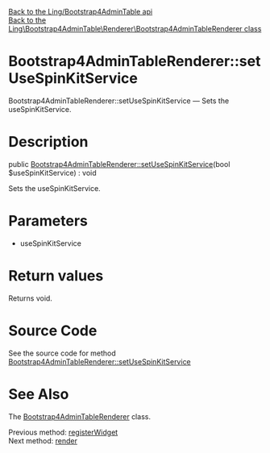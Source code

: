 [Back to the Ling/Bootstrap4AdminTable api](https://github.com/lingtalfi/Bootstrap4AdminTable/blob/master/doc/api/Ling/Bootstrap4AdminTable.md)<br>
[Back to the Ling\Bootstrap4AdminTable\Renderer\Bootstrap4AdminTableRenderer class](https://github.com/lingtalfi/Bootstrap4AdminTable/blob/master/doc/api/Ling/Bootstrap4AdminTable/Renderer/Bootstrap4AdminTableRenderer.md)


Bootstrap4AdminTableRenderer::setUseSpinKitService
================



Bootstrap4AdminTableRenderer::setUseSpinKitService — Sets the useSpinKitService.




Description
================


public [Bootstrap4AdminTableRenderer::setUseSpinKitService](https://github.com/lingtalfi/Bootstrap4AdminTable/blob/master/doc/api/Ling/Bootstrap4AdminTable/Renderer/Bootstrap4AdminTableRenderer/setUseSpinKitService.md)(bool $useSpinKitService) : void




Sets the useSpinKitService.




Parameters
================


- useSpinKitService

    


Return values
================

Returns void.








Source Code
===========
See the source code for method [Bootstrap4AdminTableRenderer::setUseSpinKitService](https://github.com/lingtalfi/Bootstrap4AdminTable/blob/master/Renderer/Bootstrap4AdminTableRenderer.php#L73-L76)


See Also
================

The [Bootstrap4AdminTableRenderer](https://github.com/lingtalfi/Bootstrap4AdminTable/blob/master/doc/api/Ling/Bootstrap4AdminTable/Renderer/Bootstrap4AdminTableRenderer.md) class.

Previous method: [registerWidget](https://github.com/lingtalfi/Bootstrap4AdminTable/blob/master/doc/api/Ling/Bootstrap4AdminTable/Renderer/Bootstrap4AdminTableRenderer/registerWidget.md)<br>Next method: [render](https://github.com/lingtalfi/Bootstrap4AdminTable/blob/master/doc/api/Ling/Bootstrap4AdminTable/Renderer/Bootstrap4AdminTableRenderer/render.md)<br>

